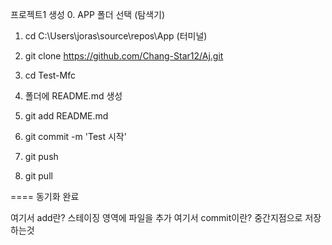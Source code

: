프로젝트1 생성 
0. APP 폴더 선택 (탐색기) 
1. cd C:\Users\joras\source\repos\App (터미널)
2. git clone https://github.com/Chang-Star12/Aj.git

3. cd Test-Mfc
4. 폴더에 README.md 생성
5. git add README.md
6. git commit -m 'Test 시작'
7. git push
8. git pull 

==== 동기화 완료

여기서 add란? 스테이징 영역에 파일을 추가
여기서 commit이란? 중간지점으로 저장하는것
